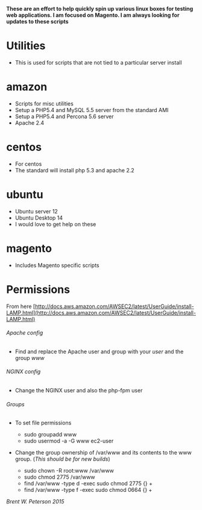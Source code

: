 **These are an effort to help quickly spin up various linux boxes for testing web applications. I am focused on Magento. I am always looking for updates to these scripts** 

# Utilities
- This is used for scripts that are not tied to a particular server install

# amazon
- Scripts for misc utilities
- Setup a PHP5.4 and MySQL 5.5 server from the standard AMI
- Setup a PHP5.4 and Percona 5.6 server
- Apache 2.4

# centos
- For centos
- The standard will install php 5.3 and apache 2.2

# ubuntu
- Ubuntu server 12
- Ubuntu Desktop 14
- I would love to get help on these

# magento
- Includes Magento specific scripts

# Permissions
From here [http://docs.aws.amazon.com/AWSEC2/latest/UserGuide/install-LAMP.html](http://docs.aws.amazon.com/AWSEC2/latest/UserGuide/install-LAMP.html)

###### Apache config
- Find and replace the Apache user and group with your *user* and the group *www*

###### NGINX config
- Change the NGINX user and also the php-fpm user

###### Groups
- To set file permissions
	- sudo groupadd www
	- sudo usermod -a -G www ec2-user

- Change the group ownership of /var/www and its contents to the www group. (*This should be for new builds*)
	- sudo chown -R root:www /var/www
	- sudo chmod 2775 /var/www
	- find /var/www -type d -exec sudo chmod 2775 {} +
	- find /var/www -type f -exec sudo chmod 0664 {} +






*Brent W. Peterson 2015*
